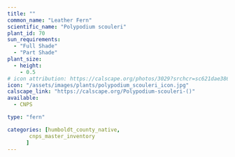 ```yaml
---
title: ""
common_name: "Leather Fern"
scientific_name: "Polypodium scouleri"
plant_id: 70
sun_requirements:
  - "Full Shade"
  - "Part Shade"
plant_size:
  - height: 
    - 0.5
# icon attribution: https://calscape.org/photos/3029?srchcr=sc621dae3863611 
icon: "/assets/images/plants/polypodium_scouleri_icon.jpg" 
calscape_link: "https://calscape.org/Polypodium-scouleri-()"
available: 
  - CNPS

type: "fern"

categories: [humboldt_county_native,
       cnps_master_inventory
      ]
---
```


